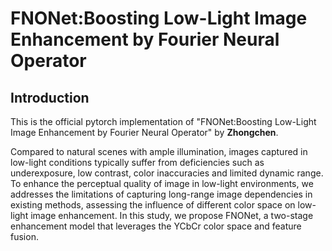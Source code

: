 # FNONet:Boosting Low-Light Image Enhancement by Fourier Neural Operator
## Introduction
This is the official pytorch implementation of "FNONet:Boosting Low-Light Image Enhancement by Fourier Neural Operator" by **Zhongchen**.


Compared to natural scenes with ample illumination, images captured in low-light conditions typically suffer from deficiencies such as underexposure, low contrast, color inaccuracies and limited dynamic range. To enhance the perceptual quality of image in low-light environments, we addresses the limitations of capturing long-range image dependencies in existing methods, assessing the influence of different color space on low-light image enhancement. In this study, we propose FNONet, a two-stage enhancement model that leverages the YCbCr color space and feature fusion.